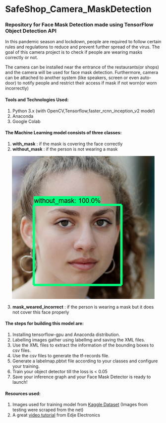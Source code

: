 # SafeShop_Camera_MaskDetection
### Repository for Face Mask Detection made using TensorFlow Object Detection API

In this pandemic season and lockdown, people are required to follow certain rules and regulations to reduce and prevent further spread of the virus. 
The goal of this camera project is to check if people are wearing masks correctly or not.

The camera can be installed near the entrance of the restaurants(or shops) and the camera will be used for face mask detection. 
Furthermore, camera can be attached to another system (like speakers, screen or even auto-door) to notify people and restrict their access if mask if not worn(or worn incorrectly)

#### Tools and Technologies Used:
1. Python 3.x (with OpenCV,Tensorflow,faster_rcnn_inception_v2 model)
2. Anaconda
3. Google Colab

#### The Machine Learning model consists of three classes:
  1. **with_mask** : if the mask is covering the face correctly
  2. **without_mask** : if the person is not wearing a mask
  
  <p align="center">
    <img width="460" src="Images_for_readme/output1.png">
  </p>
  
  3. **mask_weared_incorrect** : if the person is wearing a mask but it does not cover this face properly
  
#### The steps for building this model are:
  1. Installing tensorflow-gpu and Anaconda distribution.
  2. Labelling images gather using labelImg and saving the XML files.
  3. Use the XML files to extract the information of the bounding boxes to csv files.
  4. Use the csv files to generate the tf-records file.
  5. Generate a labelmap.pbtxt file according to your classes and configure your training.
  6. Train your object detector till the loss is < 0.05
  7. Save your inference graph and your Face Mask Detector is ready to launch!
  
#### Resources used:
1. Images used for training model from [Kaggle Dataset](https://www.kaggle.com/andrewmvd/face-mask-detection) (Images from testing were scraped from the net)
2. A great [video tutorial](https://www.youtube.com/watch?v=Rgpfk6eYxJA) from Edje Electronics
  

